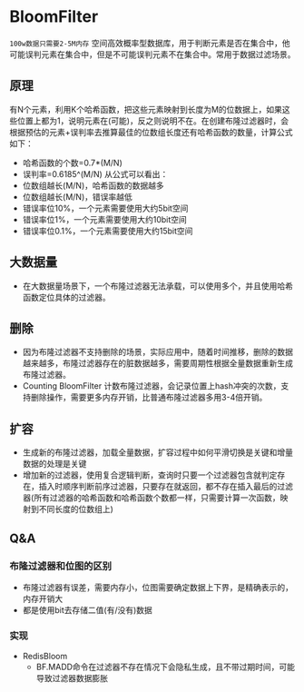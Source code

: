 # BloomFilter

`100w数据只需要2-5M内存`
空间高效概率型数据库，用于判断元素是否在集合中，他可能误判元素在集合中，但是不可能误判元素不在集合中。常用于数据过滤场景。

## 原理

有N个元素，利用K个哈希函数，把这些元素映射到长度为M的位数据上，如果这些位置上都为1，说明元素在(可能)，反之则说明不在。在创建布隆过滤器时，会根据预估的元素+误判率去推算最佳的位数组长度还有哈希函数的数量，计算公式如下：

* 哈希函数的个数=0.7*(M/N)
* 误判率=0.6185^(M/N)
从公式可以看出：
* 位数组越长(M/N)，哈希函数的数据越多
* 位数组越长(M/N)，错误率越低
* 错误率位10%，一个元素需要使用大约5bit空间
* 错误率位1%，一个元素需要使用大约10bit空间
* 错误率位0.1%，一个元素需要使用大约15bit空间

## 大数据量

* 在大数据量场景下，一个布隆过滤器无法承载，可以使用多个，并且使用哈希函数定位具体的过滤器。

## 删除

* 因为布隆过滤器不支持删除的场景，实际应用中，随着时间推移，删除的数据越来越多，布隆过滤器存在的脏数据越多，需要周期性根据全量数据重新生成布隆过滤器。
* Counting BloomFilter
计数布隆过滤器，会记录位置上hash冲突的次数，支持删除操作，需要更多内存开销，比普通布隆过滤器多用3-4倍开销。

## 扩容

* 生成新的布隆过滤器，加载全量数据，扩容过程中如何平滑切换是关键和增量数据的处理是关键
* 增加新的过滤器，使用复合逻辑判断，查询时只要一个过滤器包含就判定存在，插入时顺序判断前序过滤器，只要存在就返回，都不存在插入最后的过滤器(所有过滤器的哈希函数和哈希函数个数都一样，只需要计算一次函数，映射到不同长度的位数组上)

## Q&A

### 布隆过滤器和位图的区别

* 布隆过滤器有误差，需要内存小，位图需要确定数据上下界，是精确表示的，内存开销大
* 都是使用bit去存储二值(有/没有)数据

### 实现

* RedisBloom
  * BF.MADD命令在过滤器不存在情况下会隐私生成，且不带过期时间，可能导致过滤器数据膨胀
